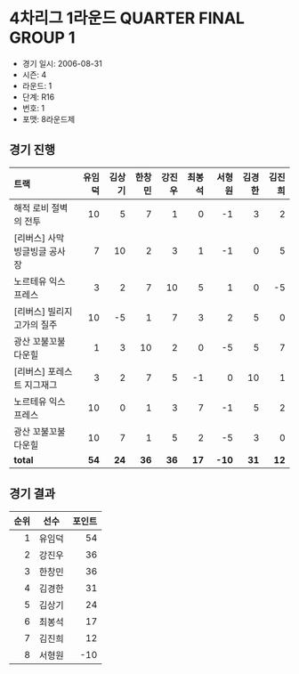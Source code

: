 # 4차리그 1라운드 QUARTER FINAL GROUP 1

- 경기 일시: 2006-08-31
- 시즌: 4
- 라운드: 1
- 단계: R16
- 번호: 1
- 포맷: 8라운드제





## 경기 진행

| 트랙 | 유임덕 | 김상기 | 한창민 | 강진우 | 최봉석 | 서형원 | 김경한 | 김진희 |
|:---|---:|---:|---:|---:|---:|---:|---:|---:|
| 해적 로비 절벽의 전투 | 10 | 5 | 7 | 1 | 0 | -1 | 3 | 2 |
| [리버스] 사막 빙글빙글 공사장 | 7 | 10 | 2 | 3 | 1 | -1 | 0 | 5 |
| 노르테유 익스프레스 | 3 | 2 | 7 | 10 | 5 | 1 | 0 | -5 |
| [리버스] 빌리지 고가의 질주 | 10 | -5 | 1 | 7 | 3 | 2 | 5 | 0 |
| 광산 꼬불꼬불 다운힐 | 1 | 3 | 10 | 2 | 0 | -5 | 5 | 7 |
| [리버스] 포레스트 지그재그 | 3 | 2 | 7 | 5 | -1 | 0 | 10 | 1 |
| 노르테유 익스프레스 | 10 | 0 | 1 | 3 | 7 | -1 | 5 | 2 |
| 광산 꼬불꼬불 다운힐 | 10 | 7 | 1 | 5 | 2 | -5 | 3 | 0 |
| __total__ | __54__ | __24__ | __36__ | __36__ | __17__ | __-10__ | __31__ | __12__ |




## 경기 결과

| 순위 | 선수 | 포인트 |
|---:|:---:|---:|
| 1 | 유임덕 | 54 |
| 2 | 강진우 | 36 |
| 3 | 한창민 | 36 |
| 4 | 김경한 | 31 |
| 5 | 김상기 | 24 |
| 6 | 최봉석 | 17 |
| 7 | 김진희 | 12 |
| 8 | 서형원 | -10 |

